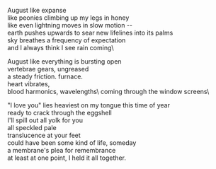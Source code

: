 August like expanse\
like peonies climbing up my legs in honey\
like even lightning moves in slow motion --\
earth pushes upwards to sear new lifelines into its palms\
sky breathes a frequency of expectation\
and I always think I see rain coming\


August like everything is bursting open\
vertebrae gears, ungreased\
a steady friction. furnace.\
heart vibrates,\
blood harmonics, wavelengths\ 
coming through the window screens\


"I love you" lies heaviest on my tongue this time of year\
ready to crack through the eggshell\
I'll spill out all yolk for you\
  all speckled pale\
  translucence at your feet\
  could have been some kind of life, someday\
a membrane's plea for remembrance\
at least at one point, I held it all together. 

